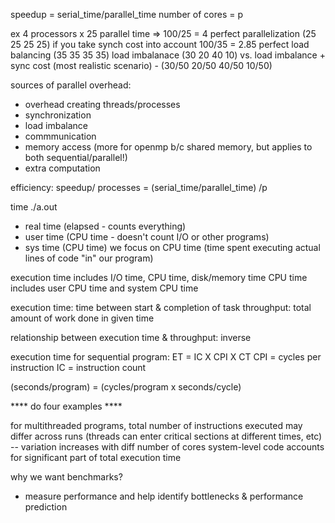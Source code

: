 speedup = serial_time/parallel_time
number of cores = p

ex 4 processors x 25 parallel time => 100/25 = 4 perfect parallelization (25 25 25 25)
if you take synch cost into account 100/35 = 2.85 perfect load balancing (35 35 35 35)
load imbalanace (30 20 40 10)
 vs. 
 load imbalance + sync cost (most realistic scenario) - (30/50  20/50 40/50 10/50)

sources of parallel overhead:
- overhead creating threads/processes
- synchronization
- load imbalance
- commmunication
- memory access (more for openmp b/c shared memory, but applies to both sequential/parallel!)
- extra computation

efficiency: speedup/ processes = (serial_time/parallel_time) /p

time ./a.out
- real time (elapsed - counts everything)
- user time (CPU time - doesn't count I/O or other programs)
- sys time (CPU time)
we focus on CPU time (time spent executing actual lines of code "in" our program)

execution time includes I/O time, CPU time, disk/memory time
CPU time includes user CPU time and system CPU time

execution time:  time between start & completion of task
throughput: total amount of work done in given time

relationship between execution time & throughput: inverse

execution time for sequential program: ET = IC X CPI X CT
CPI = cycles per instruction
IC = instruction count

(seconds/program) = (cycles/program x seconds/cycle)

**** do four examples ****

for multithreaded programs, total number of instructions executed may differ across runs (threads can enter critical sections at different times, etc) -- variation increases with diff number of cores
system-level code accounts for significant part of total execution time

why we want benchmarks?
- measure performance and help identify bottlenecks & performance prediction